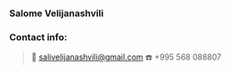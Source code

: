### Salome Velijanashvili

### **Contact info:**

> :email: salivelijanashvili@gmail.com
> :telephone: +995 568 088807

